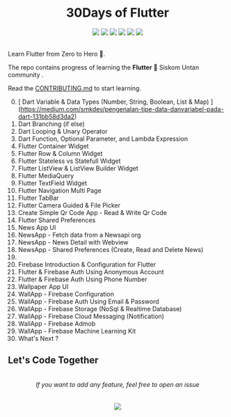 <h1 align="center">30Days of Flutter</h1>
<div align="center">  
<a href="https://github.com/hutomosaktikartiko/flutter-awesome-animation/stargazers"><img src="https://img.shields.io/github/stars/hutomosaktikartiko/30Days-of-Flutter?style=flat"/></a>
<a href="https://github.com/hutomosaktikartiko/flutter-awesome-animation/network/members"><img src="https://img.shields.io/github/forks/hutomosaktikartiko/30Days-of-Flutter?style=flat"/></a>
<a href="https://github.com/hutomosaktikartiko/flutter-awesome-animation/pulls"><img src="https://img.shields.io/github/issues-pr/hutomosaktikartiko/30Days-of-Flutter?style=flat?color=yellow"/></a>
<a href="https://github.com/hutomosaktikartiko/flutter-awesome-animation/issues"><img src="https://img.shields.io/github/issues/hutomosaktikartiko/30Days-of-Flutter?style=flat"/></a>
<a href="https://github.com/hutomosaktikartiko/flutter-awesome-animation/graphs/contributors"><img src="https://img.shields.io/github/contributors/hutomosaktikartiko/30Days-of-Flutter?color=orange"/></a>
<a href="https://github.com/hutomosaktikartiko/flutter-awesome-animation/blob/master/LICENSE"><img src="https://img.shields.io/github/license/hutomosaktikartiko/30Days-of-Flutter?color=1abc9c"/></a>
<br><br>
</div>

Learn Flutter from Zero to Hero 🤩.

The repo contains progress of learning the **Flutter** 💙 Siskom Untan community .

Read the [CONTRIBUTING.md](https://github.com/hutomosaktikartiko/30Days-of-Flutter/blob/master/CONTRIBUTING.md) to start learning.

0. [ Dart Variable & Data Types (Number, String, Boolean, List & Map) ] (https://medium.com/smkdev/pengenalan-tipe-data-danvariabel-pada-dart-131bb58d3da2)
1. Dart Branching (if else)
2. Dart Looping & Unary Operator
3. Dart Function, Optional Parameter, and Lambda Expression
4. Flutter Container Widget
5. Flutter Row & Column Widget
6. Flutter Stateless vs Statefull Widget
7. Flutter ListView & ListView Builder Widget
8. Flutter MediaQuery
9. Flutter TextField Widget
10. Flutter Navigation Multi Page
11. Flutter TabBar
12. Flutter Camera Guided & File Picker
13. Create Simple Qr Code App - Read & Write Qr Code
14. Flutter Shared Preferences
15. News App UI
16. NewsApp - Fetch data from a Newsapi org
17. NewsApp - News Detail with Webview
18. NewsApp - Shared Preferences (Create, Read and Delete News)
19. 
20. Firebase Introduction & Configuration for Flutter
21. Flutter & Firebase Auth Using Anonymous Account
22. Flutter & Firebase Auth Using Phone Number
23. Wallpaper App UI
24. WallApp - Firebase Configuration
25. WallApp - Firebase Auth Using Email & Password
26. WallApp - Firebase Storage (NoSql & Realtime Database)
27. WallApp - Firebase Cloud Messaging (Notification)
28. WallApp - Firebase Admob
29. WallApp - Firebase Machine Learning Kit
30. What's Next ?


## Let's Code Together

<br>
<div align="center">  
<i>If you want to add any feature, feel free to open an issue</i><br><br>
<br>
<a href="https://github.com/hutomosaktikartiko/30Days-of-Flutter/issues/new"><img src="https://img.shields.io/badge/Query-Ask_Us_Anything-blue"/></a><br>
<br>

</div>
